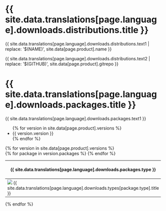 # {{ site.data.translations[page.language].downloads.distributions.title }}

{{ site.data.translations[page.language].downloads.distributions.text1 | replace: '$(NAME)', site.data[page.product].name }}

{{ site.data.translations[page.language].downloads.distributions.text2 | replace: '$(GITHUB)', site.data[page.product].gitrepo }}

# {{ site.data.translations[page.language].downloads.packages.title }}

{{ site.data.translations[page.language].downloads.packages.text1 }}

<script>
  $(document).ready(function(){
    $.ionTabs("#tabs_packages");
  });
</script>
<div class="ionTabs" id="tabs_packages" data-name="Tabs_Group_name">
    <ul class="ionTabs__head">
{% for version in site.data[page.product].versions %}
        <li class="ionTabs__tab" data-target="Tab_{{ version.normalized }}">{{ version.version }}</li>
{% endfor %}
    </ul>
    <div class="ionTabs__body">
{% for version in site.data[page.product].versions %}
        <div class="ionTabs__item" data-name="Tab_{{ version.normalized }}">
          <table id="packages">
            <thead>
              <tr>
                <th>{{ site.data.translations[page.language].downloads.packages.type }}</th>
                <th>{{ site.data.translations[page.language].downloads.packages.name }}</th>
                <th>{{ site.data.translations[page.language].downloads.packages.size }}</th>
                <th>{{ site.data.translations[page.language].downloads.packages.md5 }}</th>
                <th>{{ site.data.translations[page.language].downloads.packages.action }}</th>
              </tr>
            </thead>
  {% for package in version.packages %}
            <tr>
              <td class="type">
                <img src="/theme/images/{{ site.data.translations[page.language].downloads.types[package.type].icon }}">
                {{ site.data.translations[page.language].downloads.types[package.type].title }}
              </td>
              <td class="name">{{ package.filename }}</td>
              <td class="size">{{ package.size }}</td>
              <td class="md5sum">{{ package.md5sum | upcase }}</td>
              <td>
    {% if package.type != 'aur' %}
                <a href="/resources/{{ page.product }}/archive/{{ version.version}}/{{ package.filename }}"
                  title="{{ site.data.translations[page.language].downloads.from.muflone }}">
                  <img src="/theme/images/muflone-32.png"></a>
                <a href="{{ site.data[page.product].gitrepo }}/releases/download/{{ version.version }}/{{ package.filename }}"
                  title="{{ site.data.translations[page.language].downloads.from.github }}">
                  <img src="/theme/images/github-32.png"></a>
    {% else %}
                <a href="https://aur.archlinux.org/packages/{{ package.filename }}/"
                  title="{{ site.data.translations[page.language].downloads.from.aur }}"
                  target="_blank">
                  <img src="/theme/images/archlinux-32.png"></a>
    {% endif %}
              </td>
            </tr>
  {% endfor %}
          </table>
        </div>
{% endfor %}
        <div class="ionTabs__preloader"></div>
    </div>
</div>
